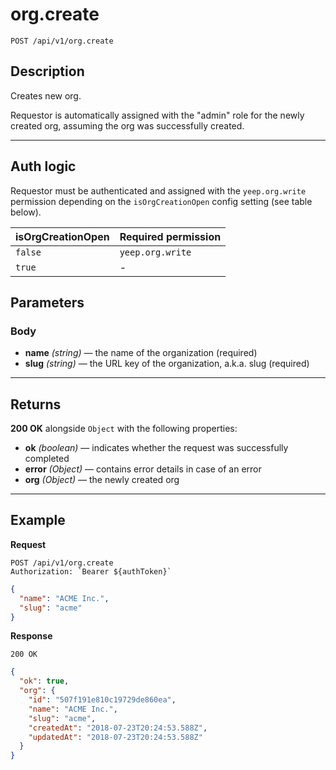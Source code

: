 # org.create

`POST /api/v1/org.create`

## Description

Creates new org.

Requestor is automatically assigned with the "admin" role for the newly created org, assuming the org was successfully created.

***

## Auth logic

Requestor must be authenticated and assigned with the `yeep.org.write` permission depending on the `isOrgCreationOpen` config setting (see table below).

| isOrgCreationOpen | Required permission |
| ----------------- | ------------------- |
| `false` | `yeep.org.write` |
| `true` | - |

## Parameters

### Body

- **name** _(string)_ — the name of the organization (required)
- **slug** _(string)_ — the URL key of the organization, a.k.a. slug (required)

***

## Returns

**200 OK** alongside `Object` with the following properties:

- **ok** _(boolean)_ — indicates whether the request was successfully completed
- **error** _(Object)_ — contains error details in case of an error
- **org** _(Object)_ — the newly created org

***

## Example

**Request**

```
POST /api/v1/org.create
Authorization: `Bearer ${authToken}`
```

``` json
{
  "name": "ACME Inc.",
  "slug": "acme"
}
```

**Response**

`200 OK`

``` json
{
  "ok": true,
  "org": {
    "id": "507f191e810c19729de860ea",
    "name": "ACME Inc.",
    "slug": "acme",
    "createdAt": "2018-07-23T20:24:53.588Z",
    "updatedAt": "2018-07-23T20:24:53.588Z"
  }
}
```
